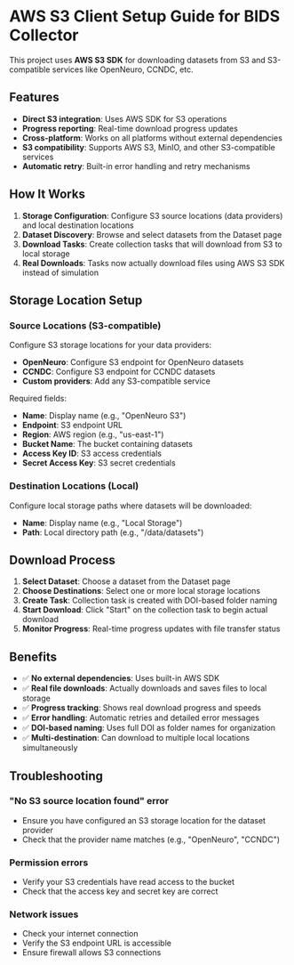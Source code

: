 # AWS S3 Client Setup Guide for BIDS Collector

This project uses **AWS S3 SDK** for downloading datasets from S3 and S3-compatible services like OpenNeuro, CCNDC, etc.

## Features

- **Direct S3 integration**: Uses AWS SDK for S3 operations
- **Progress reporting**: Real-time download progress updates
- **Cross-platform**: Works on all platforms without external dependencies
- **S3 compatibility**: Supports AWS S3, MinIO, and other S3-compatible services
- **Automatic retry**: Built-in error handling and retry mechanisms

## How It Works

1. **Storage Configuration**: Configure S3 source locations (data providers) and local destination locations
2. **Dataset Discovery**: Browse and select datasets from the Dataset page
3. **Download Tasks**: Create collection tasks that will download from S3 to local storage
4. **Real Downloads**: Tasks now actually download files using AWS S3 SDK instead of simulation

## Storage Location Setup

### Source Locations (S3-compatible)
Configure S3 storage locations for your data providers:

- **OpenNeuro**: Configure S3 endpoint for OpenNeuro datasets
- **CCNDC**: Configure S3 endpoint for CCNDC datasets  
- **Custom providers**: Add any S3-compatible service

Required fields:
- **Name**: Display name (e.g., "OpenNeuro S3")
- **Endpoint**: S3 endpoint URL
- **Region**: AWS region (e.g., "us-east-1")
- **Bucket Name**: The bucket containing datasets
- **Access Key ID**: S3 access credentials
- **Secret Access Key**: S3 secret credentials

### Destination Locations (Local)
Configure local storage paths where datasets will be downloaded:

- **Name**: Display name (e.g., "Local Storage")
- **Path**: Local directory path (e.g., "/data/datasets")

## Download Process

1. **Select Dataset**: Choose a dataset from the Dataset page
2. **Choose Destinations**: Select one or more local storage locations
3. **Create Task**: Collection task is created with DOI-based folder naming
4. **Start Download**: Click "Start" on the collection task to begin actual download
5. **Monitor Progress**: Real-time progress updates with file transfer status

## Benefits

- ✅ **No external dependencies**: Uses built-in AWS SDK
- ✅ **Real file downloads**: Actually downloads and saves files to local storage
- ✅ **Progress tracking**: Shows real download progress and speeds
- ✅ **Error handling**: Automatic retries and detailed error messages
- ✅ **DOI-based naming**: Uses full DOI as folder names for organization
- ✅ **Multi-destination**: Can download to multiple local locations simultaneously

## Troubleshooting

### "No S3 source location found" error
- Ensure you have configured an S3 storage location for the dataset provider
- Check that the provider name matches (e.g., "OpenNeuro", "CCNDC")

### Permission errors
- Verify your S3 credentials have read access to the bucket
- Check that the access key and secret key are correct

### Network issues
- Check your internet connection
- Verify the S3 endpoint URL is accessible
- Ensure firewall allows S3 connections
